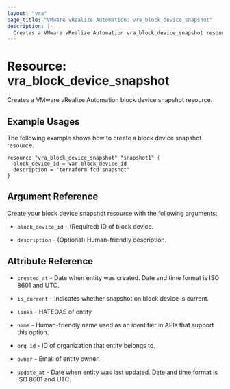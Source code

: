 ```yaml
---
layout: "vra"
page_title: "VMware vRealize Automation: vra_block_device_snapshot"
description: |-
  Creates a VMware vRealize Automation vra_block_device_snapshot resource.
---
```


# Resource: vra_block_device_snapshot

Creates a VMware vRealize Automation block device snapshot resource.

## Example Usages

The following example shows how to create a block device snapshot resource.

```hcl
resource "vra_block_device_snapshot" "snapshot1" {
  block_device_id = var.block_device_id
  description = "terraform fcd snapshot"
}
```

## Argument Reference

Create your block device snapshot resource with the following arguments:

* `block_device_id` - (Required) ID of block device.

* `description` - (Optional) Human-friendly description.

## Attribute Reference
* `created_at` - Date when entity was created. Date and time format is ISO 8601 and UTC.

* `is_current` - Indicates whether snapshot on block device is current.

* `links` - HATEOAS of entity

* `name` - Human-friendly name used as an identifier in APIs that support this option.

* `org_id` - ID of organization that entity belongs to.

* `owner` - Email of entity owner.

* `update_at` - Date when entity was last updated. Date and time format is ISO 8601 and UTC.


